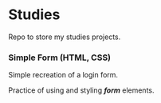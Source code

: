 # Studies

Repo to store my studies projects.

### Simple Form (HTML, CSS)

Simple recreation of a login form.

Practice of using and styling **_form_** elements.
